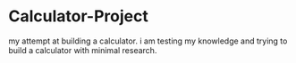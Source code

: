 # Calculator-Project
my attempt at building a calculator.
i am testing my knowledge and trying to build a calculator with minimal research.
